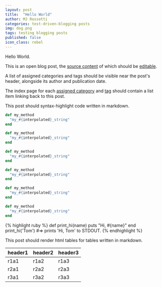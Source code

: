 ```yaml
---
layout: post
title:  "Hello World"
author: MJ Rossetti
categories: test-driven-blogging posts
img: dog.png
tags: testing blogging posts
published: false
icon_class: rebel
---
```

Hello World.

This is an open blog post, the [source content](https://github.com/s2t2/s2t2.github.io/blob/master/_posts/2015-01-19-hello-world.md) of which should be [editable](https://github.com/s2t2/s2t2.github.io/blob/master/README.md#contributing).

A list of assigned categories and tags should be visible near the post's header, alongside its author and publication date.

The index page for each [assigned category](/categories/test-driven-blogging) and [tag](/tags/blogging) should contain a list item linking back to this post.

This post should syntax-highlight code written in markdown.

```` rb
def my_method
  "my_#{interpolated}_string"
end
````

``` rb
def my_method
  "my_#{interpolated}_string"
end
```

```rb
def my_method
  "my_#{interpolated}_string"
end
```

``` ruby
def my_method
  "my_#{interpolated}_string"
end
```


~~~ ruby
def my_method
  "my_#{interpolated}_string"
end
~~~

~~~ruby
def my_method
  "my_#{interpolated}_string"
end
~~~

{% highlight ruby %}
def print_hi(name)
  puts "Hi, #{name}"
end
print_hi('Tom')
#=> prints 'Hi, Tom' to STDOUT.
{% endhighlight %}


This post should render html tables for tables written in markdown.

header1 | header2 | header3
--- | --- | ---
r1a1 | r1a2 | r1a3
r2a1 | r2a2 | r2a3
r3a1 | r3a2 | r3a3
